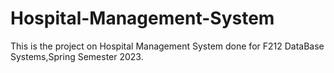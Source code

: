 # Hospital-Management-System
This is the project on Hospital Management System done for F212 DataBase Systems,Spring Semester 2023.
